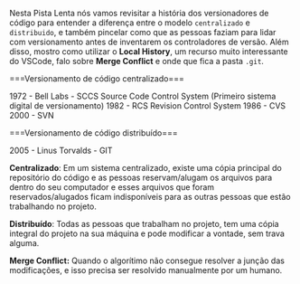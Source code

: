 Nesta Pista Lenta nós vamos revisitar a história dos versionadores de código para entender a diferença entre o modelo `centralizado` e `distribuido`, e também pincelar como que as pessoas faziam para lidar com versionamento antes de inventarem os controladores de versão. Além disso, mostro como utilizar o **Local History**, um recurso muito interessante do VSCode, falo sobre **Merge Conflict** e onde que fica a pasta `.git`.

===Versionamento de código centralizado===

1972 - Bell Labs - SCCS Source Code Control System (Primeiro sistema digital de versionamento)
1982 - RCS Revision Control System
1986 - CVS
2000 - SVN

===Versionamento de código distribuído===

2005 - Linus Torvalds - GIT 


**Centralizado**: Em um sistema centralizado, existe uma cópia principal do repositório do código e as pessoas reservam/alugam os arquivos para dentro do seu computador e esses arquivos que foram reservados/alugados ficam indisponíveis para as outras pessoas que estão trabalhando no projeto.

**Distribuído**: Todas as pessoas que trabalham no projeto, tem uma cópia integral do projeto na sua máquina e pode modificar a vontade, sem trava alguma.

**Merge Conflict:** Quando o algorítimo não consegue resolver a junção das modificações, e isso precisa ser resolvido manualmente por um humano.
